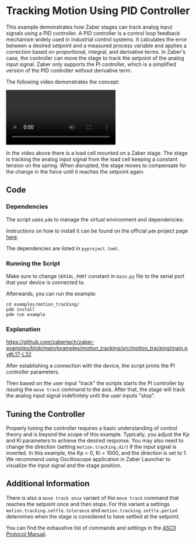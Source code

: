 # Tracking Motion Using PID Controller

This example demonstrates how Zaber stages can track analog input signals using a PID controller.
A PID controller is a control loop feedback mechanism widely used in industrial control systems.
It calculates the error between a desired setpoint and a measured process variable and applies a correction based on proportional, integral, and derivative terms.
In Zaber's case, the controller can move the stage to track the setpoint of the analog input signal.
Zaber only supports the PI controller, which is a simplified version of the PID controller without derivative term.

The following video demonstrates the concept:

![video.mp4](img/video.mp4)

In the video above there is a load cell mounted on a Zaber stage.
The stage is tracking the analog input signal from the load cell keeping a constant tension on the spring.
When disrupted, the stage moves to compensate for the change in the force until it reaches the setpoint again.

## Code

### Dependencies

The script uses `pdm` to manage the virtual environment and dependencies:

Instructions on how to install it can be found on the official `pdm` project page [here](https://github.com/pdm-project/pdm).

The dependencies are listed in `pyproject.toml`.

### Running the Script

Make sure to change `SERIAL_PORT` constant in `main.py` file to the serial port that your device is connected to.

Afterwards, you can run the example:

```shell
cd examples/motion_tracking/
pdm install
pdm run example
```

### Explanation

<https://github.com/zabertech/zaber-examples/blob/main/examples/motion_tracking/src/motion_tracking/main.py#L17-L32>

After establishing a connection with the device, the script prints the PI controller parameters.

Then based on the user input "track" the scripts starts the PI controller by issuing the `move track` command to the axis.
After that, the stage will track the analog input signal indefinitely until the user inputs "stop".

## Tuning the Controller

Properly tuning the controller requires a basic understanding of control theory and is beyond the scope of this example.
Typically, you adjust the Kp and Ki parameters to achieve the desired response.
You may also need to change the direction (setting `motion.tracking.dir`) if the input signal is inverted.
In this example, the Kp = 0, Ki = 1000, and the direction is set to 1.
We recommend using Oscilloscope application in Zaber Launcher to visualize the input signal and the stage position.

## Additional Information

There is also a `move track once` variant of the `move track` command that reaches the setpoint once and then stops.
For this variant a settings `motion.tracking.settle.tolerance` and `motion.tracking.settle.period` determines
when the stage is considered to have settled at the setpoint.

You can find the exhaustive list of commands and settings in the [ASCII Protocol Manual](https://www.zaber.com/protocol-manual?protocol=ASCII).
